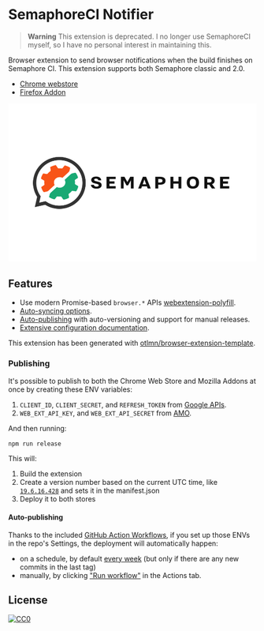 # SemaphoreCI Notifier

> **Warning**
> This extension is deprecated. I no longer use SemaphoreCI myself, so I have no personal interest in maintaining this.

Browser extension to send browser notifications when the build finishes on Semaphore CI. This extension supports both Semaphore classic and 2.0.

- [Chrome webstore](https://chrome.google.com/webstore/detail/semaphore-ci-notifier/fidjidielhnphocjcnbccipbjikemnpl)
- [Firefox Addon](https://addons.mozilla.org/firefox/addon/semaphore-ci-notifier/)

![Logo](media/semaphore-ci-small-tile.png)

## Features

- Use modern Promise-based `browser.*` APIs [webextension-polyfill][link-webext-polyfill].
- [Auto-syncing options](#auto-syncing-options).
- [Auto-publishing](#publishing) with auto-versioning and support for manual releases.
- [Extensive configuration documentation](#configuration).

This extension has been generated with [otlmn/browser-extension-template](https://github.com/notlmn/browser-extension-template).

### Publishing

It's possible to publish to both the Chrome Web Store and Mozilla Addons at once by creating these ENV variables:

1. `CLIENT_ID`, `CLIENT_SECRET`, and `REFRESH_TOKEN` from [Google APIs][link-cws-keys].
1. `WEB_EXT_API_KEY`, and `WEB_EXT_API_SECRET` from [AMO][link-amo-keys].

And then running:

```sh
npm run release
```

This will:

1. Build the extension
1. Create a version number based on the current UTC time, like [`19.6.16.428`](https://github.com/fregante/daily-version) and sets it in the manifest.json
1. Deploy it to both stores

#### Auto-publishing

Thanks to the included [GitHub Action Workflows](.github/workflows), if you set up those ENVs in the repo's Settings, the deployment will automatically happen:

- on a schedule, by default [every week](.github/workflows/deploy-automatic.yml) (but only if there are any new commits in the last tag)
- manually, by clicking ["Run workflow"](https://github.blog/changelog/2020-07-06-github-actions-manual-triggers-with-workflow_dispatch/) in the Actions tab.

## License

[![CC0](https://mirrors.creativecommons.org/presskit/buttons/88x31/svg/cc-zero.svg)](https://creativecommons.org/publicdomain/zero/1.0/)

[link-webext-polyfill]: https://github.com/mozilla/webextension-polyfill
[link-cws-keys]: https://github.com/DrewML/chrome-webstore-upload/blob/master/How%20to%20generate%20Google%20API%20keys.md
[link-amo-keys]: https://addons.mozilla.org/en-US/developers/addon/api/key
